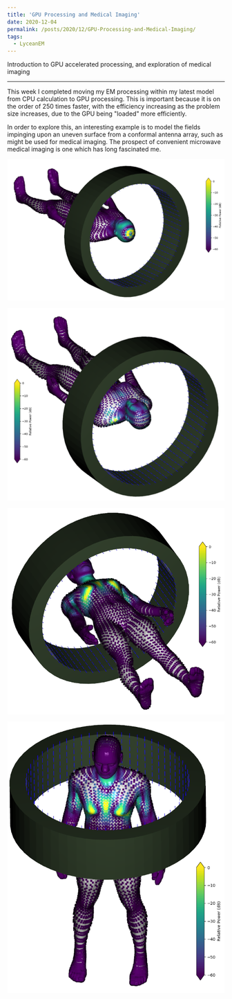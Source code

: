 ```yaml
---
title: 'GPU Processing and Medical Imaging'
date: 2020-12-04
permalink: /posts/2020/12/GPU-Processing-and-Medical-Imaging/
tags:
  - LyceanEM
---
```


Introduction to GPU accelerated processing, and exploration of medical imaging

---
This week I completed moving my EM processing within my latest model from CPU calculation to GPU processing. This is important because it is on the order of 250 times faster, with the efficiency increasing as the problem size increases, due to the GPU being &quot;loaded&quot; more efficiently.

In order to explore this, an interesting example is to model the fields impinging upon an uneven surface from a conformal antenna array, such as might be used for medical imaging. The prospect of convenient microwave medical imaging is one which has long fascinated me.

![Head Imaging](/images/medicalimagingneutralfocus.png "Relative Power plotted over Body Model")

![Weighted Head Imaging](/images/medicalimagingformedtohead.png "Relative Power plotted over body Model, weighted towards head")

![Chest Imaging](/images/medicalimagingchestneutralfocus.png "Relative Power plotted over body model, with scanner located over chest region")

![Chest Imaging](/images/medicalimagingchestneutralfocusupright.png "Relative Power plotted over body model, with scanner located over chest region")

<script src="https://utteranc.es/client.js"
        repo="LyceanEM/LyceanEM.github.io"
        issue-term="GPU-Processing-and-Medical-Imaging"
        theme="github-light"
        crossorigin="anonymous"
        async>
</script>
